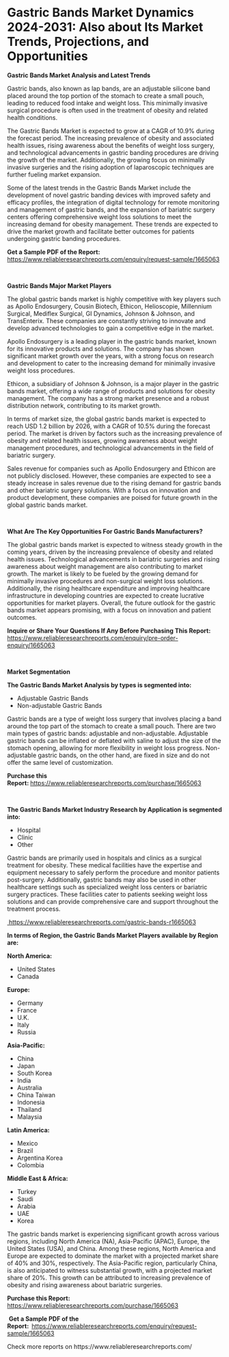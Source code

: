 <p><h1>Gastric Bands Market Dynamics 2024-2031: Also about Its Market Trends, Projections, and Opportunities</h1></p><p><strong>Gastric Bands Market Analysis and Latest Trends</strong></p>
<p><p>Gastric bands, also known as lap bands, are an adjustable silicone band placed around the top portion of the stomach to create a small pouch, leading to reduced food intake and weight loss. This minimally invasive surgical procedure is often used in the treatment of obesity and related health conditions.</p><p>The Gastric Bands Market is expected to grow at a CAGR of 10.9% during the forecast period. The increasing prevalence of obesity and associated health issues, rising awareness about the benefits of weight loss surgery, and technological advancements in gastric banding procedures are driving the growth of the market. Additionally, the growing focus on minimally invasive surgeries and the rising adoption of laparoscopic techniques are further fueling market expansion.</p><p>Some of the latest trends in the Gastric Bands Market include the development of novel gastric banding devices with improved safety and efficacy profiles, the integration of digital technology for remote monitoring and management of gastric bands, and the expansion of bariatric surgery centers offering comprehensive weight loss solutions to meet the increasing demand for obesity management. These trends are expected to drive the market growth and facilitate better outcomes for patients undergoing gastric banding procedures.</p></p>
<p><strong>Get a Sample PDF of the Report:&nbsp;</strong> <a href="https://www.reliableresearchreports.com/enquiry/request-sample/1665063">https://www.reliableresearchreports.com/enquiry/request-sample/1665063</a></p>
<p>&nbsp;</p>
<p><strong>Gastric Bands Major Market Players</strong></p>
<p><p>The global gastric bands market is highly competitive with key players such as Apollo Endosurgery, Cousin Biotech, Ethicon, Helioscopie, Millennium Surgical, Mediflex Surgical, GI Dynamics, Johnson & Johnson, and TransEnterix. These companies are constantly striving to innovate and develop advanced technologies to gain a competitive edge in the market.</p><p>Apollo Endosurgery is a leading player in the gastric bands market, known for its innovative products and solutions. The company has shown significant market growth over the years, with a strong focus on research and development to cater to the increasing demand for minimally invasive weight loss procedures.</p><p>Ethicon, a subsidiary of Johnson & Johnson, is a major player in the gastric bands market, offering a wide range of products and solutions for obesity management. The company has a strong market presence and a robust distribution network, contributing to its market growth.</p><p>In terms of market size, the global gastric bands market is expected to reach USD 1.2 billion by 2026, with a CAGR of 10.5% during the forecast period. The market is driven by factors such as the increasing prevalence of obesity and related health issues, growing awareness about weight management procedures, and technological advancements in the field of bariatric surgery.</p><p>Sales revenue for companies such as Apollo Endosurgery and Ethicon are not publicly disclosed. However, these companies are expected to see a steady increase in sales revenue due to the rising demand for gastric bands and other bariatric surgery solutions. With a focus on innovation and product development, these companies are poised for future growth in the global gastric bands market.</p></p>
<p>&nbsp;</p>
<p><strong>What Are The Key Opportunities For Gastric Bands Manufacturers?</strong></p>
<p><p>The global gastric bands market is expected to witness steady growth in the coming years, driven by the increasing prevalence of obesity and related health issues. Technological advancements in bariatric surgeries and rising awareness about weight management are also contributing to market growth. The market is likely to be fueled by the growing demand for minimally invasive procedures and non-surgical weight loss solutions. Additionally, the rising healthcare expenditure and improving healthcare infrastructure in developing countries are expected to create lucrative opportunities for market players. Overall, the future outlook for the gastric bands market appears promising, with a focus on innovation and patient outcomes.</p></p>
<p><strong>Inquire or Share Your Questions If Any Before Purchasing This Report:</strong> <a href="https://www.reliableresearchreports.com/enquiry/pre-order-enquiry/1665063">https://www.reliableresearchreports.com/enquiry/pre-order-enquiry/1665063</a></p>
<p>&nbsp;</p>
<p><strong>Market Segmentation</strong></p>
<p><strong>The Gastric Bands Market Analysis by types is segmented into:</strong></p>
<p><ul><li>Adjustable Gastric Bands</li><li>Non-adjustable Gastric Bands</li></ul></p>
<p><p>Gastric bands are a type of weight loss surgery that involves placing a band around the top part of the stomach to create a small pouch. There are two main types of gastric bands: adjustable and non-adjustable. Adjustable gastric bands can be inflated or deflated with saline to adjust the size of the stomach opening, allowing for more flexibility in weight loss progress. Non-adjustable gastric bands, on the other hand, are fixed in size and do not offer the same level of customization.</p></p>
<p><strong>Purchase this Report:&nbsp;</strong><a href="https://www.reliableresearchreports.com/purchase/1665063">https://www.reliableresearchreports.com/purchase/1665063</a></p>
<p>&nbsp;</p>
<p><strong>The Gastric Bands Market Industry Research by Application is segmented into:</strong></p>
<p><ul><li>Hospital</li><li>Clinic</li><li>Other</li></ul></p>
<p><p>Gastric bands are primarily used in hospitals and clinics as a surgical treatment for obesity. These medical facilities have the expertise and equipment necessary to safely perform the procedure and monitor patients post-surgery. Additionally, gastric bands may also be used in other healthcare settings such as specialized weight loss centers or bariatric surgery practices. These facilities cater to patients seeking weight loss solutions and can provide comprehensive care and support throughout the treatment process.</p></p>
<p><a href="https://www.reliableresearchreports.com/gastric-bands-r1665063">&nbsp;https://www.reliableresearchreports.com/gastric-bands-r1665063</a></p>
<p><strong>In terms of Region, the Gastric Bands Market Players available by Region are:</strong></p>
<p>
    <p> <strong> North America: </strong>
        <ul>
            <li>United States</li>
            <li>Canada</li>
        </ul>
        </p> 
    <p> <strong> Europe: </strong>
        <ul>
            <li>Germany</li>
            <li>France</li>
            <li>U.K.</li>
            <li>Italy</li>
            <li>Russia</li>
        </ul>
        </p> 
    <p> <strong> Asia-Pacific: </strong>
        <ul>
            <li>China</li>
            <li>Japan</li>
            <li>South Korea</li>
            <li>India</li>
            <li>Australia</li>
            <li>China Taiwan</li>
            <li>Indonesia</li>
            <li>Thailand</li>
            <li>Malaysia</li>
        </ul>
        </p> 
    <p> <strong> Latin America: </strong>
        <ul>
            <li>Mexico</li>
            <li>Brazil</li>
            <li>Argentina Korea</li>
            <li>Colombia</li>
        </ul>
        </p> 
    <p> <strong> Middle East & Africa: </strong>
        <ul>
            <li>Turkey</li>
            <li>Saudi</li>
            <li>Arabia</li>
            <li>UAE</li>
            <li>Korea</li>
        </ul>
    </p>
    </p>
<p><p>The gastric bands market is experiencing significant growth across various regions, including North America (NA), Asia-Pacific (APAC), Europe, the United States (USA), and China. Among these regions, North America and Europe are expected to dominate the market with a projected market share of 40% and 30%, respectively. The Asia-Pacific region, particularly China, is also anticipated to witness substantial growth, with a projected market share of 20%. This growth can be attributed to increasing prevalence of obesity and rising awareness about bariatric surgeries.</p></p>
<p><strong>Purchase this Report: </strong><a href="https://www.reliableresearchreports.com/purchase/1665063">https://www.reliableresearchreports.com/purchase/1665063</a></p>
<p>&nbsp;<strong>Get a Sample PDF of the Report:&nbsp;&nbsp;</strong><a href="https://www.reliableresearchreports.com/enquiry/request-sample/1665063">https://www.reliableresearchreports.com/enquiry/request-sample/1665063</a></p>
<p><strong></strong></p>
<p>Check more reports on https://www.reliableresearchreports.com/</p>